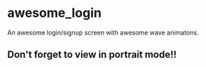# awesome_login

An awesome login/signup screen with awesome wave animatons.


## Don't forget to view in portrait mode!!

